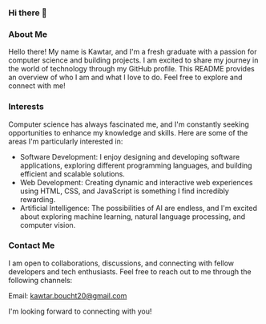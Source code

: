 ### Hi there 👋

### About Me

Hello there! My name is Kawtar, and I'm a fresh graduate with a passion for computer science and building projects. I am excited to share my journey in the world of technology through my GitHub profile. This README provides an overview of who I am and what I love to do. Feel free to explore and connect with me!


### Interests

Computer science has always fascinated me, and I'm constantly seeking opportunities to enhance my knowledge and skills. Here are some of the areas I'm particularly interested in:

* Software Development: I enjoy designing and developing software applications, exploring different programming languages, and building efficient and scalable solutions.
* Web Development: Creating dynamic and interactive web experiences using HTML, CSS, and JavaScript is something I find incredibly rewarding.
* Artificial Intelligence: The possibilities of AI are endless, and I'm excited about exploring machine learning, natural language processing, and computer vision.

### Contact Me
I am open to collaborations, discussions, and connecting with fellow developers and tech enthusiasts. Feel free to reach out to me through the following channels:


Email: kawtar.boucht20@gmail.com


I'm looking forward to connecting with you!

